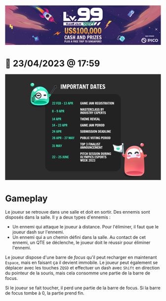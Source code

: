 ![Lv. 99 Game Jam 2023](readme/lvl99.jpg)

# :calendar: 23/04/2023 @ 17:59

![Important dates](readme/dates.jpg)

# Gameplay

Le joueur se retrouve dans une salle et doit en sortir. Des ennemis sont disposés dans la salle. Il y a deux types d'ennemis :

- Un ennemi qui attaque le joueur à distance. Pour l'éliminer, il faut que le joueur dash sur l'ennemi.
- Un ennemi qui a un chemin défini dans la salle. Au contact de cet ennemi, un QTE se déclenche, le joueur doit le réussir pour éliminer l'ennemi.

Le joueur dispose d'une barre de *focus* qu'il peut recharger en maintenant `Espace`, mais en faisant ça il devient immobile.
Le joueur peut également se déplacer avec les touches `ZQSD` et effectuer un dash avec `Shift` en direction du pointeur de la souris, mais cela consomme une partie de la barre de focus.

Si le joueur se fait toucher, il perd une partie de la barre de focus. Si la barre de focus tombe à 0, la partie prend fin.
